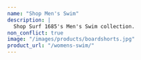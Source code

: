 ```yaml
---
name: "Shop Men's Swim"
description: |
  Shop Surf 1685's Men's Swim collection.
non_conflict: true
image: "/images/products/boardshorts.jpg"
product_url: "/womens-swim/"
---
```


